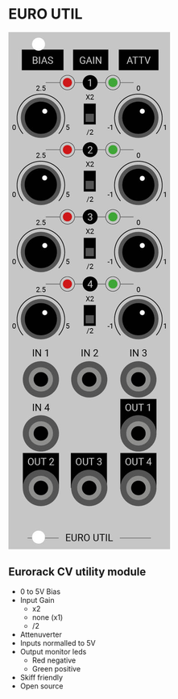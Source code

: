 # EURO UTIL
<img src=" EuroUtilsFaceplate.jpg"/></a>

## Eurorack CV utility module

- 0 to 5V Bias
- Input Gain
	* x2
	* none (x1)
	* /2
- Attenuverter
- Inputs normalled to 5V
- Output monitor leds
	* Red negative
	* Green positive
- Skiff friendly
- Open source
